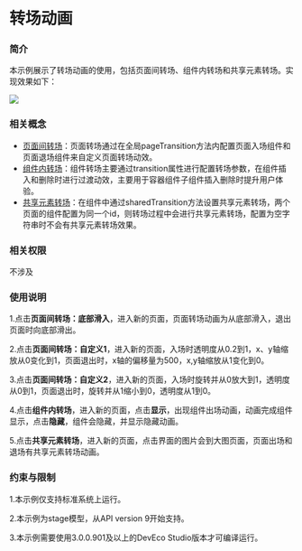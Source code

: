# 转场动画

### 简介

本示例展示了转场动画的使用，包括页面间转场、组件内转场和共享元素转场。实现效果如下：

![](screenshots/devices/home.gif)

### 相关概念

- [页面间转场](https://gitee.com/openharmony/docs/blob/master/zh-cn/application-dev/reference/arkui-ts/ts-page-transition-animation.md)：页面转场通过在全局pageTransition方法内配置页面入场组件和页面退场组件来自定义页面转场动效。
- [组件内转场](https://gitee.com/openharmony/docs/blob/master/zh-cn/application-dev/reference/arkui-ts/ts-transition-animation-component.md)：组件转场主要通过transition属性进行配置转场参数，在组件插入和删除时进行过渡动效，主要用于容器组件子组件插入删除时提升用户体验。
- [共享元素转场](https://gitee.com/openharmony/docs/blob/master/zh-cn/application-dev/reference/arkui-ts/ts-transition-animation-shared-elements.md)：在组件中通过sharedTransition方法设置共享元素转场，两个页面的组件配置为同一个id，则转场过程中会进行共享元素转场，配置为空字符串时不会有共享元素转场效果。
### 相关权限

不涉及

### 使用说明

1.点击**页面间转场：底部滑入**，进入新的页面，页面转场动画为从底部滑入，退出页面时向底部滑出。

2.点击**页面间转场：自定义1**，进入新的页面，入场时透明度从0.2到1，x、y轴缩放从0变化到1，页面退出时，x轴的偏移量为500，x,y轴缩放从1变化到0。

3.点击**页面间转场：自定义2**，进入新的页面，入场时旋转并从0放大到1，透明度从0到1，页面退出时，旋转并从1缩小到0，透明度从1到0。

4.点击**组件内转场**，进入新的页面，点击**显示**，出现组件出场动画，动画完成组件显示，点击**隐藏**，组件会隐藏，并显示隐藏动画。

5.点击**共享元素转场**，进入新的页面，点击界面的图片会到大图页面，页面出场和退场有共享元素转场动画。

### 约束与限制

1.本示例仅支持标准系统上运行。

2.本示例为stage模型，从API version 9开始支持。

3.本示例需要使用3.0.0.901及以上的DevEco Studio版本才可编译运行。
